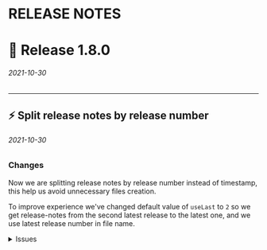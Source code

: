 # RELEASE NOTES

# :rocket: Release 1.8.0 
###### 2021-10-30

---




## :zap: Split release notes by release number 
###### 2021-10-30

### Changes
<!-- Specify changes you've done in your PR, be as specific as you can! :) -->

Now we are splitting release notes by release number instead of timestamp, this help us avoid unnecessary files creation.

To improve experience we've changed default value of `useLast` to `2` so we get release-notes from the second latest release to the latest one, and we use latest release number in file name.

<details>
   <summary>Issues</summary>

Close #76 

</details>





